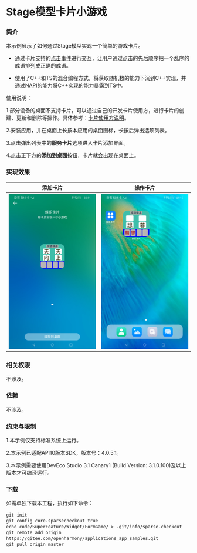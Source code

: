 # Stage模型卡片小游戏

### 简介

本示例展示了如何通过Stage模型实现一个简单的游戏卡片。

- 通过卡片支持的[点击事件](https://gitee.com/openharmony/docs/blob/master/zh-cn/application-dev/reference/js-service-widget-ui/js-service-widget-common-events.md)进行交互，让用户通过点击的先后顺序把一个乱序的成语排列成正确的成语。

- 使用了C++和TS的混合编程方式，将获取随机数的能力下沉到C++实现，并通过[NAPI](https://gitee.com/openharmony/docs/blob/master/zh-cn/application-dev/napi/napi-guidelines.md)的能力将C++实现的能力暴露到TS中。

使用说明：

1.部分设备的桌面不支持卡片，可以通过自己的开发卡片使用方，进行卡片的创建、更新和删除等操作。具体参考：[卡片使用方说明](../FormLauncher/README_zh.md)。

2.安装应用，并在桌面上长按本应用的桌面图标，长按后弹出选项列表。

3.点击弹出列表中的**服务卡片**选项进入卡片添加界面。

4.点击正下方的**添加到桌面**按钮，卡片就会出现在桌面上。

### 实现效果

| 添加卡片                                    | 操作卡片                                     |
| ------------------------------------------- | -------------------------------------------- |
| ![FormGameAdd](screenshots/FormGameAdd.png) | ![FormGameAdd](screenshots/FormGamePlay.png) |

### 相关权限

不涉及。

### 依赖

不涉及。

### 约束与限制

1.本示例仅支持标准系统上运行。

2.本示例已适配API10版本SDK，版本号：4.0.5.1。

3.本示例需要使用DevEco Studio 3.1 Canary1 (Build Version: 3.1.0.100)及以上版本才可编译运行。

### 下载

如需单独下载本工程，执行如下命令：
```
git init
git config core.sparsecheckout true
echo code/SuperFeature/Widget/FormGame/ > .git/info/sparse-checkout
git remote add origin https://gitee.com/openharmony/applications_app_samples.git
git pull origin master
```